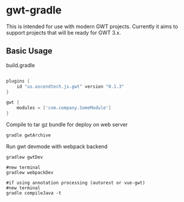 # gwt-gradle

This is intended for use with modern GWT projects.  Currently it aims to support projects that will 
be ready for GWT 3.x.


## Basic Usage


build.gradle
```gradle

plugins {
    id "us.ascendtech.js.gwt" version "0.1.3"
}

gwt {
    modules = ['com.company.SomeModule']   
}

```

Compile to tar gz bundle for deploy on web server
```bash
gradle gwtArchive
```

Run gwt devmode with webpack backend
```
gradlew gwtDev

#new terminal
gradlew webpackDev

#if using annotation processing (autorest or vue-gwt)
#new terminal
gradle compileJava -t
```
